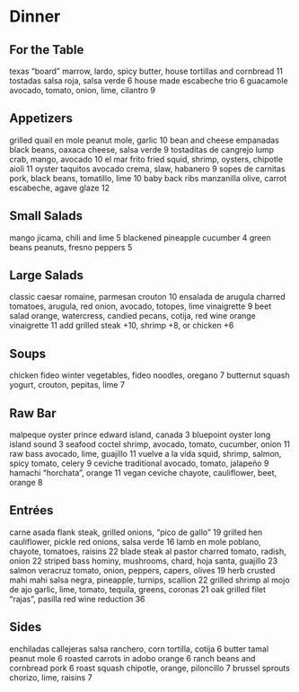 # Dinner

## For the Table

texas “board”
    marrow, lardo, spicy butter, house tortillas and cornbread 11
tostadas salsa roja, salsa verde 6
house made escabeche trio 6
guacamole
    avocado, tomato, onion, lime, cilantro 9

## Appetizers

grilled quail en mole 
    peanut mole, garlic 10
bean and cheese empanadas 
    black beans, oaxaca cheese, salsa verde 9
tostaditas de cangrejo 
    lump crab, mango, avocado 10
el mar frito
    fried squid, shrimp, oysters, chipotle aioli 11
oyster taquitos 
    avocado crema, slaw, habanero 9
sopes de carnitas pork, black 
    beans, tomatillo, lime 10
baby back ribs manzanilla olive, 
    carrot escabeche, agave glaze 12

## Small Salads

mango 
    jicama, chili and lime 5
blackened pineapple 
    cucumber 4
green beans 
    peanuts, fresno peppers 5
 
## Large Salads

classic caesar romaine, 
    parmesan crouton 10
ensalada de arugula 
    charred tomatoes, arugula, red onion, avocado, totopes, lime vinaigrette 9
beet salad
    orange, watercress, candied pecans, cotija, red wine orange vinaigrette 11
    add grilled steak +10, shrimp +8, or chicken +6 

## Soups

chicken fideo
    winter vegetables, fideo noodles, oregano 7
butternut squash 
    yogurt, crouton, pepitas, lime 7

## Raw Bar

malpeque oyster
    prince edward island, canada 3
bluepoint oyster
    long island sound 3
seafood coctel
    shrimp, avocado, tomato, cucumber, onion 11
raw bass
    avocado, lime, guajillo 11
vuelve a la vida
    squid, shrimp, salmon, spicy tomato, celery 9
ceviche traditional
    avocado, tomato, jalapeño 9
hamachi
    “horchata”, orange 11
vegan ceviche 
    chayote, cauliflower, beet, orange 8 

## Entrées

carne asada
    flank steak, grilled onions, “pico de gallo” 19
grilled hen
    cauliflower, pickle red onions, salsa verde 16
lamb en mole
    poblano, chayote, tomatoes, raisins 22
blade steak al pastor
    charred tomato, radish, onion 22
striped bass
    hominy, mushrooms, chard, hoja santa, guajillo 23
salmon veracruz
    tomato, onion, peppers, capers, olives 19
herb crusted mahi mahi
    salsa negra, pineapple, turnips, scallion 22
grilled shrimp al mojo de ajo
    garlic, lime, tomato, tequila, greens, coronas 21
oak grilled filet
    “rajas”, pasilla red wine reduction 36 


## Sides
enchiladas callejeras
    salsa ranchero, corn tortilla, cotija 6
butter tamal
    peanut mole 6
roasted carrots in adobo
    orange 6
ranch beans and cornbread
    pork 6
roast squash
    chipotle, orange, piloncillo 7
brussel sprouts
    chorizo, lime, raisins 7
